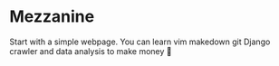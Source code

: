 # Mezzanine
Start with a simple webpage. You can learn vim makedown git Django crawler and data analysis to make money 🙏
